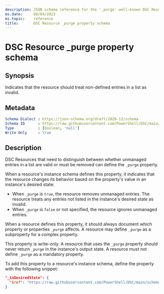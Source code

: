 ```yaml
---
description: JSON schema reference for the '_purge' well-known DSC Resource property.
ms.date:     08/04/2023
ms.topic:    reference
title:       DSC Resource _purge property schema
---
```


# DSC Resource _purge property schema

## Synopsis

Indicates that the resource should treat non-defined entries in a list as invalid.

## Metadata

```yaml
Schema Dialect : https://json-schema.org/draft/2020-12/schema
Schema ID      : https://raw.githubusercontent.com/PowerShell/DSC/main/schemas/2023/08/resource/properties/purge.json
Type           : [boolean, 'null']
Write Only     : true
```

## Description

DSC Resources that need to distinguish between whether unmanaged entries in a list are valid or
must be removed can define the `_purge` property.

When a resource's instance schema defines this property, it indicates that the resource changes its
behavior based on the property's value in an instance's desired state:

- When `_purge` is `true`, the resource removes unmanaged entries. The resource treats any entries
  not listed in the instance's desired state as invalid.
- When `_purge` is `false` or not specified, the resource ignores unmanaged entries.

When a resource defines this property, it should always document which property or properties
`_purge` affects. A resource may define `_purge` as a subproperty for a complex property.

This property is write-only. A resource that uses the `_purge` property should never return
`_purge` in the instance's output state. A resource must not define `_purge` as a mandatory
property.

To add this property to a resource's instance schema, define the property with the following
snippet:

```json
"_inDesiredState": {
  "$ref": "https://raw.githubusercontent.com/PowerShell/DSC/main/schemas/2023/08/resource/properties/purge.json"
}
```
